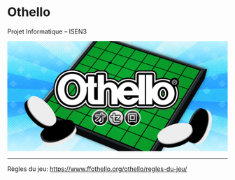 # Othello

Projet Informatique – ISEN3

<img src="Ressources/Images/Othello_bg.jpg">
<hr>

Règles du jeu: https://www.ffothello.org/othello/regles-du-jeu/
